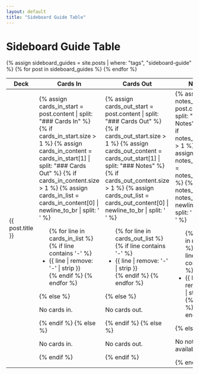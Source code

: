 ```yaml
---
layout: default
title: "Sideboard Guide Table"
---
```


# Sideboard Guide Table

<table>
    <thead>
        <tr>
            <th>Deck</th>
            <th>Cards In</th>
            <th>Cards Out</th>
            <th>Notes</th>
        </tr>
    </thead>
    <tbody>
        {% assign sideboard_guides = site.posts | where: "tags", "sideboard-guide" %}
        {% for post in sideboard_guides %}
            <tr>
                <td>{{ post.title }}</td>
                <td>
                    {% assign cards_in_start = post.content | split: "### Cards In" %}
                    {% if cards_in_start.size > 1 %}
                        {% assign cards_in_content = cards_in_start[1] | split: "### Cards Out" %}
                        {% if cards_in_content.size > 1 %}
                            {% assign cards_in_list = cards_in_content[0] | newline_to_br | split: '<br />' %}
                            <ul>
                                {% for line in cards_in_list %}
                                    {% if line contains '-' %}
                                        <li>{{ line | remove: '-' | strip }}</li>
                                    {% endif %}
                                {% endfor %}
                            </ul>
                        {% else %}
                            <p>No cards in.</p>
                        {% endif %}
                    {% else %}
                        <p>No cards in.</p>
                    {% endif %}
                </td>
                <td>
                    {% assign cards_out_start = post.content | split: "### Cards Out" %}
                    {% if cards_out_start.size > 1 %}
                        {% assign cards_out_content = cards_out_start[1] | split: "### Notes" %}
                        {% if cards_out_content.size > 1 %}
                            {% assign cards_out_list = cards_out_content[0] | newline_to_br | split: '<br />' %}
                            <ul>
                                {% for line in cards_out_list %}
                                    {% if line contains '-' %}
                                        <li>{{ line | remove: '-' | strip }}</li>
                                    {% endif %}
                                {% endfor %}
                            </ul>
                        {% else %}
                            <p>No cards out.</p>
                        {% endif %}
                    {% else %}
                        <p>No cards out.</p>
                    {% endif %}
                </td>
                <td>
                    {% assign notes_start = post.content | split: "### Notes" %}
                    {% if notes_start.size > 1 %}
                        {% assign notes_content = notes_start[1] %}
                        {% assign notes_list = notes_content | newline_to_br | split: '<br />' %}
                        <ul>
                            {% for line in notes_list %}
                                {% if line contains '-' %}
                                    <li>{{ line | remove: '-' | strip }}</li>
                                {% endif %}
                            {% endfor %}
                        </ul>
                    {% else %}
                        <p>No notes available.</p>
                    {% endif %}
                </td>
            </tr>
        {% endfor %}
    </tbody>
</table>
